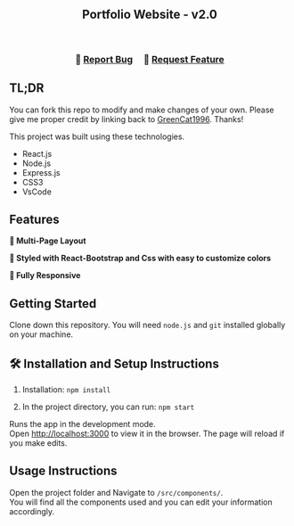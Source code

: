 <h2 align="center">
  Portfolio Website - v2.0<br/>  
</h2>

<br/>


<h3 align="center">
    🔹
    <a href="https://github.com/GreenCat1996/My-new-Portfolio/issues">Report Bug</a> &nbsp; &nbsp;
    🔹
    <a href="https://github.com/GreenCat1996/My-new-Portfolio/issues">Request Feature</a>
</h3>

## TL;DR

You can fork this repo to modify and make changes of your own. Please give me proper credit by linking back to [GreenCat1996](https://github.com/GreenCat1996/My-new-Portfolio). Thanks!


This project was built using these technologies.

- React.js
- Node.js
- Express.js
- CSS3
- VsCode


## Features

**📖 Multi-Page Layout**

**🎨 Styled with React-Bootstrap and Css with easy to customize colors**

**📱 Fully Responsive**

## Getting Started

Clone down this repository. You will need `node.js` and `git` installed globally on your machine.

## 🛠 Installation and Setup Instructions

1. Installation: `npm install`

2. In the project directory, you can run: `npm start`

Runs the app in the development mode.\
Open [http://localhost:3000](http://localhost:3000) to view it in the browser.
The page will reload if you make edits.

## Usage Instructions

Open the project folder and Navigate to `/src/components/`. <br/>
You will find all the components used and you can edit your information accordingly.

